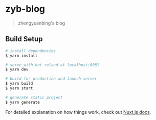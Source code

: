# zyb-blog

> zhengyuanbing&#39;s blog

## Build Setup

``` bash
# install dependencies
$ yarn install

# serve with hot reload at localhost:8081
$ yarn dev

# build for production and launch server
$ yarn build
$ yarn start

# generate static project
$ yarn generate
```

For detailed explanation on how things work, check out [Nuxt.js docs](https://nuxtjs.org).
